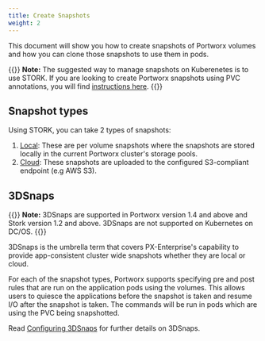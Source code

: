 ```yaml
---
title: Create Snapshots
weight: 2
---
```


This document will show you how to create snapshots of Portworx volumes and how you can clone those snapshots to use them in pods.

{{<info>}}
**Note:** The suggested way to manage snapshots on Kuberenetes is to use STORK. If you are looking to create Portworx snapshots using PVC annotations, you will find [instructions here](/portworx-install-with-kubernetes/storage-operations/create-snapshots/snaps-annotations).
{{</info>}}

## Snapshot types
Using STORK, you can take 2 types of snapshots:

1. [Local](/portworx-install-with-kubernetes/storage-operations/create-snapshots/snaps-local): These are per volume snapshots where the snapshots are stored locally in the current Portworx cluster's storage pools.
2. [Cloud](/portworx-install-with-kubernetes/storage-operations/create-snapshots/snaps-cloud): These snapshots are uploaded to the configured S3-compliant endpoint (e.g AWS S3).

## 3DSnaps
{{<info>}}
**Note:** 3DSnaps are supported in Portworx version 1.4 and above and Stork version 1.2 and above. 3DSnaps are not supported on Kubernetes on DC/OS.
{{</info>}}

3DSnaps is the umbrella term that covers PX-Enterprise's capability to provide app-consistent cluster wide snapshots whether they are local or cloud.

For each of the snapshot types, Portworx supports specifying pre and post rules that are run on the application pods using the volumes. This allows users to quiesce the applications before the snapshot is taken and resume I/O after the snapshot is taken. The commands will be run in pods which are using the PVC being snapshotted.

Read [Configuring 3DSnaps](/portworx-install-with-kubernetes/storage-operations/create-snapshots/snaps-3d) for further details on 3DSnaps.
